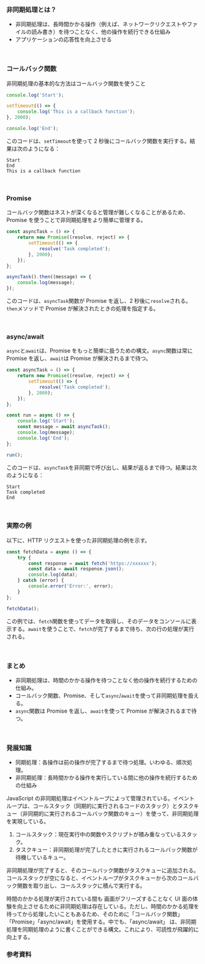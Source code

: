 ### 非同期処理とは？

-   非同期処理は、長時間かかる操作（例えば、ネットワークリクエストやファイルの読み書き）を待つことなく、他の操作を続行できる仕組み
-   アプリケーションの応答性を向上させる

<br/>

### コールバック関数

非同期処理の基本的な方法はコールバック関数を使うこと

```javascript
console.log('Start');

setTimeout(() => {
    console.log('This is a callback function');
}, 2000);

console.log('End');
```

このコードは、`setTimeout`を使って 2 秒後にコールバック関数を実行する。結果は次のようになる：

```
Start
End
This is a callback function
```

<br/>

### Promise

コールバック関数はネストが深くなると管理が難しくなることがあるため、Promise を使うことで非同期処理をより簡単に管理する。

```javascript
const asyncTask = () => {
    return new Promise((resolve, reject) => {
        setTimeout(() => {
            resolve('Task completed');
        }, 2000);
    });
};

asyncTask().then((message) => {
    console.log(message);
});
```

このコードは、`asyncTask`関数が Promise を返し、2 秒後に`resolve`される。`then`メソッドで Promise が解決されたときの処理を指定する。

<br/>

### async/await

`async`と`await`は、Promise をもっと簡単に扱うための構文。`async`関数は常に Promise を返し、`await`は Promise が解決されるまで待つ。

```javascript
const asyncTask = () => {
    return new Promise((resolve, reject) => {
        setTimeout(() => {
            resolve('Task completed');
        }, 2000);
    });
};

const run = async () => {
    console.log('Start');
    const message = await asyncTask();
    console.log(message);
    console.log('End');
};

run();
```

このコードは、`asyncTask`を非同期で呼び出し、結果が返るまで待つ。結果は次のようになる：

```
Start
Task completed
End
```

<br/>

### 実際の例

以下に、HTTP リクエストを使った非同期処理の例を示す。

```javascript
const fetchData = async () => {
    try {
        const response = await fetch('https://xxxxxx');
        const data = await response.json();
        console.log(data);
    } catch (error) {
        console.error('Error:', error);
    }
};

fetchData();
```

この例では、`fetch`関数を使ってデータを取得し、そのデータをコンソールに表示する。`await`を使うことで、`fetch`が完了するまで待ち、次の行の処理が実行される。

<br/>

### まとめ

-   非同期処理は、時間のかかる操作を待つことなく他の操作を続行するための仕組み。
-   コールバック関数、Promise、そして`async`/`await`を使って非同期処理を扱える。
-   `async`関数は Promise を返し、`await`を使って Promise が解決されるまで待つ。

<br/>

### 発展知識

-   同期処理：各操作は前の操作が完了するまで待つ処理。いわゆる、順次処理。
-   非同期処理：長時間かかる操作を実行している間に他の操作を続行するための仕組み

JavaScript の非同期処理はイベントループによって管理されている。イベントループは、コールスタック（同期的に実行されるコードのスタック）とタスクキュー（非同期的に実行されるコールバック関数のキュー）を使って、非同期処理を実現している。

1. コールスタック：現在実行中の関数やスクリプトが積み重なっているスタック。
2. タスクキュー：非同期処理が完了したときに実行されるコールバック関数が待機しているキュー。

非同期処理が完了すると、そのコールバック関数がタスクキューに追加される。コールスタックが空になると、イベントループがタスクキューから次のコールバック関数を取り出し、コールスタックに積んで実行する。

時間のかかる処理が実行されている間も 画面がフリーズすることなく UI 面の体験を向上させるために非同期処理は存在している。ただし、時間のかかる処理を待ってから処理したいこともあるため、そのために「コールバック関数」「Promise」「async/await」を使用する。中でも、「async/await」 は、非同期処理を同期処理のように書くことができる構文。これにより、可読性が飛躍的に向上する。

### 参考資料
